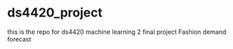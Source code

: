 # ds4420_project
this is the repo for ds4420 machine learning 2 final project
Fashion demand forecast
